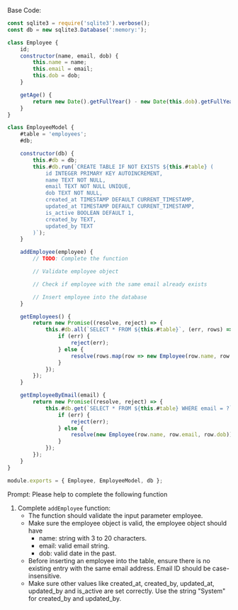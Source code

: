 Base Code:
```javascript
const sqlite3 = require('sqlite3').verbose();
const db = new sqlite3.Database(':memory:');

class Employee {
    id;
    constructor(name, email, dob) {
        this.name = name;
        this.email = email;
        this.dob = dob;
    }

    getAge() {
        return new Date().getFullYear() - new Date(this.dob).getFullYear();
    }
}

class EmployeeModel {
    #table = 'employees';
    #db;

    constructor(db) {
        this.#db = db;
        this.#db.run(`CREATE TABLE IF NOT EXISTS ${this.#table} (
            id INTEGER PRIMARY KEY AUTOINCREMENT,
            name TEXT NOT NULL,
            email TEXT NOT NULL UNIQUE,
            dob TEXT NOT NULL,
            created_at TIMESTAMP DEFAULT CURRENT_TIMESTAMP,
            updated_at TIMESTAMP DEFAULT CURRENT_TIMESTAMP,
            is_active BOOLEAN DEFAULT 1,
            created_by TEXT,
            updated_by TEXT
        )`);
    }

    addEmployee(employee) {
        // TODO: Complete the function

        // Validate employee object

        // Check if employee with the same email already exists

        // Insert employee into the database
    }

    getEmployees() {
        return new Promise((resolve, reject) => {
            this.#db.all(`SELECT * FROM ${this.#table}`, (err, rows) => {
                if (err) {
                    reject(err);
                } else {
                    resolve(rows.map(row => new Employee(row.name, row.email, row.dob)));
                }
            });
        });
    }

    getEmployeeByEmail(email) {
        return new Promise((resolve, reject) => {
            this.#db.get(`SELECT * FROM ${this.#table} WHERE email = ?`, [email], (err, row) => {
                if (err) {
                    reject(err);
                } else {
                    resolve(new Employee(row.name, row.email, row.dob));
                }
            });
        });
    }
}

module.exports = { Employee, EmployeeModel, db };
```

Prompt:
Please help to complete the following function
1. Complete `addEmployee` function:
    - The function should validate the input parameter employee.
    - Make sure the employee object is valid, the employee object should have 
        - name: string with 3 to 20 characters.
        - email: valid email string.
        - dob: valid date in the past.
    - Before inserting an employee into the table, ensure there is no existing entry with the same email address. Email ID should be case-insensitive.
    - Make sure other values like created_at, created_by, updated_at, updated_by and is_active are set correctly. Use the string "System" for created_by and updated_by. 